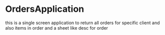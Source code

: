 # OrdersApplication
this is a single screen application to return all orders for specific client and also items in order and a sheet like desc for order 
